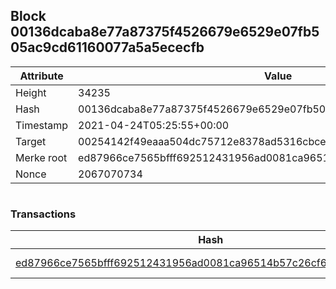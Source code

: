 ## Block 00136dcaba8e77a87375f4526679e6529e07fb505ac9cd61160077a5a5ececfb

Attribute | Value
--- | ---
Height | 34235
Hash | 00136dcaba8e77a87375f4526679e6529e07fb505ac9cd61160077a5a5ececfb
Timestamp | 2021-04-24T05:25:55+00:00
Target | 00254142f49eaaa504dc75712e8378ad5316cbcead634704b3734b6271167cc4
Merke root | ed87966ce7565bfff692512431956ad0081ca96514b57c26cf615d10d0d6cfd5
Nonce | 2067070734

```

```

### Transactions

Hash | Amount
--- | ---
[ed87966ce7565bfff692512431956ad0081ca96514b57c26cf615d10d0d6cfd5](ed87966ce7565bfff692512431956ad0081ca96514b57c26cf615d10d0d6cfd5.md) | 10.00000000 SKEPTI 
